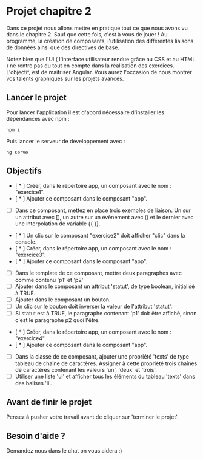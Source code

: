 # Projet chapitre 2

Dans ce projet nous allons mettre en pratique tout ce que nous avons vu dans le chapitre 2. Sauf que cette fois, c'est à vous de jouer ! Au programme, la création de composants, l'utilisation des différentes liaisons de données ainsi que des directives de base.

Notez bien que l'UI ( l'interface utilisateur rendue grâce au CSS et au HTML ) ne rentre pas du tout en compte dans la réalisation des exercices. L'objectif, est de maitriser Angular. Vous aurez l'occasion de nous montrer vos talents graphiques sur les projets avancés.

## Lancer le projet

Pour lancer l'application il est d'abord nécessaire d'installer les dépendances avec npm : 

`npm i`

Puis lancer le serveur de développement avec : 

`ng serve`

## Objectifs

* [ * ] Créer, dans le répertoire app, un composant avec le nom : "exercice1".
* [ * ] Ajouter ce composant dans le composant "app".
* [ ] Dans ce composant, mettez en place trois exemples de liaison. Un sur un attribut avec [], un autre sur un évènement avec () et le dernier avec une interpolation de variable {{ }}.
* [ * ] Un clic sur le composant "exercice2" doit afficher "clic" dans la console.
* [ * ] Créer, dans le répertoire app, un composant avec le nom : "exercice3".
* [ * ] Ajouter ce composant dans le composant "app".
* [ ] Dans le template de ce composant, mettre deux paragraphes avec comme contenu 'p1' et 'p2'      
* [ ] Ajouter dans le composant un attribut 'statut', de type boolean, initialisé à TRUE.
* [ ] Ajouter dans le composant un bouton.
* [ ] Un clic sur le bouton doit inverser la valeur de l'attribut 'statut'.
* [ ] Si statut est à TRUE, le paragraphe contenant 'p1' doit être affiché, sinon c'est le paragraphe p2 quoi l'être.
* [ * ] Créer, dans le répertoire app, un composant avec le nom : "exercice4".
* [ * ] Ajouter ce composant dans le composant "app".
* [ ] Dans la classe de ce composant, ajouter une propriété 'texts' de type tableau de chaîne de caractères. Assigner à cette propriété trois chaînes de caractères contenant les valeurs 'un', 'deux' et 'trois'.
* [ ] Utiliser une liste 'ul' et afficher tous les éléments du tableau 'texts' dans des balises 'li'.
      
## Avant de finir le projet

Pensez à pusher votre travail avant de cliquer sur 'terminer le projet'.

## Besoin d'aide ?

Demandez nous dans le chat on vous aidera :)